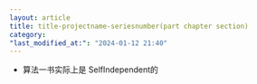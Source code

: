```yaml
---
layout: article
title: title-projectname-seriesnumber(part chapter section)
category: 
"last_modified_at:": "2024-01-12 21:40"
---
```

- 算法一书实际上是 SelfIndependent的